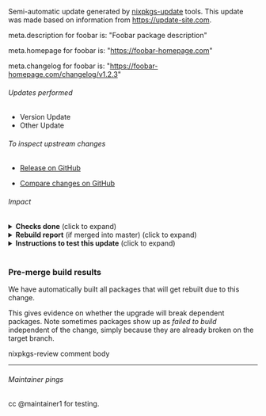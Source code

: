 Semi-automatic update generated by [nixpkgs-update](https://github.com/ryantm/nixpkgs-update) tools. This update was made based on information from https://update-site.com.


meta.description for foobar is: "Foobar package description"

meta.homepage for foobar is: "https://foobar-homepage.com"

meta.changelog for foobar is: "https://foobar-homepage.com/changelog/v1.2.3"


###### Updates performed
- Version Update
- Other Update

###### To inspect upstream changes


- [Release on GitHub](https://github.com/foobar/releases)

- [Compare changes on GitHub](https://github.com/foobar/compare)


###### Impact

<details>
<summary>
<b>Checks done</b> (click to expand)
</summary>

---

- built on NixOS
- Some other check

---

</details>
<details>
<summary>
<b>Rebuild report</b> (if merged into master) (click to expand)
</summary>

```
123 total rebuild path(s)
```

</details>

<details>
<summary>
<b>Instructions to test this update</b> (click to expand)
</summary>

---


```
nix-build -A foobar https://github.com/r-ryantm/nixpkgs/archive/af39cf77a0d42a4f6771043ec54221ed.tar.gz
```

After you've downloaded or built it, look at the files and if there are any, run the binaries:
```
ls -la /nix/store/some-hash-path
ls -la /nix/store/some-hash-path/bin
```

---

</details>
<br/>



### Pre-merge build results

We have automatically built all packages that will get rebuilt due to
this change.

This gives evidence on whether the upgrade will break dependent packages.
Note sometimes packages show up as _failed to build_ independent of the
change, simply because they are already broken on the target branch.

nixpkgs-review comment body

---

###### Maintainer pings



cc @maintainer1 for testing.
